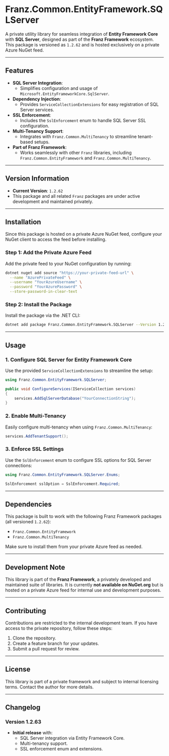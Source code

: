 ﻿# **Franz.Common.EntityFramework.SQLServer**

A private utility library for seamless integration of **Entity Framework Core** with **SQL Server**, designed as part of the **Franz Framework** ecosystem. This package is versioned as `1.2.62` and is hosted exclusively on a private Azure NuGet feed.

---

## **Features**

- **SQL Server Integration**:
  - Simplifies configuration and usage of `Microsoft.EntityFrameworkCore.SqlServer`.
- **Dependency Injection**:
  - Provides `ServiceCollectionExtensions` for easy registration of SQL Server services.
- **SSL Enforcement**:
  - Includes the `SslEnforcement` enum to handle SQL Server SSL configuration.
- **Multi-Tenancy Support**:
  - Integrates with `Franz.Common.MultiTenancy` to streamline tenant-based setups.
- **Part of Franz Framework**:
  - Works seamlessly with other `Franz` libraries, including `Franz.Common.EntityFramework` and `Franz.Common.MultiTenancy`.

---

## **Version Information**

- **Current Version**: `1.2.62`
- This package and all related `Franz` packages are under active development and maintained privately.

---

## **Installation**

Since this package is hosted on a private Azure NuGet feed, configure your NuGet client to access the feed before installing.

### **Step 1: Add the Private Azure Feed**
Add the private feed to your NuGet configuration by running:

```bash
dotnet nuget add source "https://your-private-feed-url" \
  --name "AzurePrivateFeed" \
  --username "YourAzureUsername" \
  --password "YourAzurePassword" \
  --store-password-in-clear-text
```

### **Step 2: Install the Package**
Install the package via the .NET CLI:

```bash
dotnet add package Franz.Common.EntityFramework.SQLServer --Version 1.2.63
```

---

## **Usage**

### **1. Configure SQL Server for Entity Framework Core**
Use the provided `ServiceCollectionExtensions` to streamline the setup:

```csharp
using Franz.Common.EntityFramework.SQLServer;

public void ConfigureServices(IServiceCollection services)
{
    services.AddSqlServerDatabase("YourConnectionString");
}
```

### **2. Enable Multi-Tenancy**
Easily configure multi-tenancy when using `Franz.Common.MultiTenancy`:

```csharp
services.AddTenantSupport();
```

### **3. Enforce SSL Settings**
Use the `SslEnforcement` enum to configure SSL options for SQL Server connections:

```csharp
using Franz.Common.EntityFramework.SQLServer.Enums;

SslEnforcement sslOption = SslEnforcement.Required;
```

---

## **Dependencies**

This package is built to work with the following Franz Framework packages (all versioned `1.2.62`):
- `Franz.Common.EntityFramework`
- `Franz.Common.MultiTenancy`

Make sure to install them from your private Azure feed as needed.

---

## **Development Note**

This library is part of the **Franz Framework**, a privately developed and maintained suite of libraries. It is currently **not available on NuGet.org** but is hosted on a private Azure feed for internal use and development purposes.

---

## **Contributing**

Contributions are restricted to the internal development team. If you have access to the private repository, follow these steps:
1. Clone the repository.
2. Create a feature branch for your updates.
3. Submit a pull request for review.

---

## **License**

This library is part of a private framework and subject to internal licensing terms. Contact the author for more details.

---

## **Changelog**

### Version 1.2.63
- **Initial release** with:
  - SQL Server integration via Entity Framework Core.
  - Multi-tenancy support.
  - SSL enforcement enum and extensions.